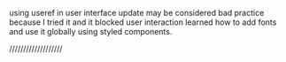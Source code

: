 using useref in user interface update may be
considered bad practice because I tried it
and it blocked user interaction
learned how to add fonts and use it globally using styled components.

///////////////////